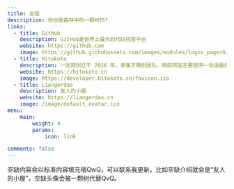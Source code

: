 ```yaml
---
title: 友链
description: 你也是森林中的一颗树吗?
links:
  - title: GitHub
    description: GitHub是世界上最大的代码托管平台
    website: https://github.com
    image: https://github.githubassets.com/images/modules/logos_page/GitHub-Mark.png
  - title: Hitokoto
    description: 一言网创立于 2016 年，隶属于萌创团队，目前网站主要提供一句话服务。
    website: https://hitokoto.cn
    image: https://developer.hitokoto.cn/favicon.ico
  - title: Liangerdao
    description: 友人的小屋
    website: https://liangerdao.cn
    image: /image/default_avatar.ico
menu:
    main: 
        weight: 4
        params:
            icon: link

comments: false
---
```

空缺内容会以标准内容填充哦QwQ，可以联系我更新，比如空缺介绍就会是“友人的小屋”，空缺头像会被一颗树代替QvQ。
